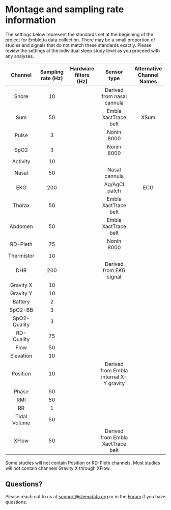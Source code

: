 # Montage and sampling rate information

The settings below represent the standards set at the beginning of the project for Embletta data collection. There may be a small proportion of studies and signals that do not match these standards exactly. Please review the settings at the individual sleep study level as you proceed with any analyses.

|  Channel      | Sampling rate (Hz)  |  Hardware filters (Hz)  |              Sensor type                  | Alternative Channel Names   |
|:-------------:|:-------------------:|:-----------------------:|:-----------------------------------------:|:---------------------------:|
| Snore         | 10                  |                         | Derived from nasal cannula                |                             |
| Sum           | 50                  |                         | Embla XactTrace belt                      | XSum                        |
| Pulse         | 3                   |                         | Nonin 8000                                |                             |
| SpO2          | 3                   |                         | Nonin 8000                                |                             |
| Activity      | 10                  |                         |                                           |                             |
| Nasal         | 50                  |                         | Nasal cannula                             |                             |
| EKG           | 200                 |                         | Ag/AgCl patch                             | ECG                         |
| Thorax        | 50                  |                         | Embla XactTrace belt                      |                             |
| Abdomen       | 50                  |                         | Embla XactTrace belt                      |                             |
| RD-Pleth      | 75                  |                         | Nonin 8000                                |                             |
| Thermistor    | 10                  |                         |                                           |                             |
| DHR           | 200                 |                         | Derived from EKG signal                   |                             |
| Gravity X     | 10                  |                         |                                           |                             |
| Gravity Y     | 10                  |                         |                                           |                             |
| Battery       | 2                   |                         |                                           |                             |
| SpO2-BB       | 3                   |                         |                                           |                             |
| SpO2-Quality  | 3                   |                         |                                           |                             |
| RD-Quality    | 75                  |                         |                                           |                             |
| Flow          | 50                  |                         |                                           |                             |
| Elevation     | 10                  |                         |                                           |                             |
| Position      | 10                  |                         | Derived from Embla internal X-Y gravity   |                             |
| Phase         | 50                  |                         |                                           |                             |
| RMI           | 50                  |                         |                                           |                             |
| RR            | 1                   |                         |                                           |                             |
| Tidal Volume  | 50                  |                         |                                           |                             |
| XFlow         | 50                  |                         | Derived from Embla XactTrace belt         |                             |

Some studies will not contain Position or RD-Pleth channels. Most studies will not contain channels Gravity X through XFlow.

## Questions?

Please reach out to us at support@sleepdata.org or in the [Forum](https://sleepdata.org/forum) if you have questions.
